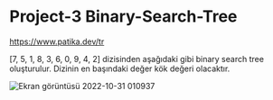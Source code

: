 # Project-3 Binary-Search-Tree
https://www.patika.dev/tr

[7, 5, 1, 8, 3, 6, 0, 9, 4, 2] dizisinden aşağıdaki gibi binary search tree oluşturulur. Dizinin en başındaki değer kök değeri olacaktır.

![Ekran görüntüsü 2022-10-31 010937](https://user-images.githubusercontent.com/116918489/198903894-0483e56e-b44a-4c27-badc-0f85c09eb574.png)
                                                                   
